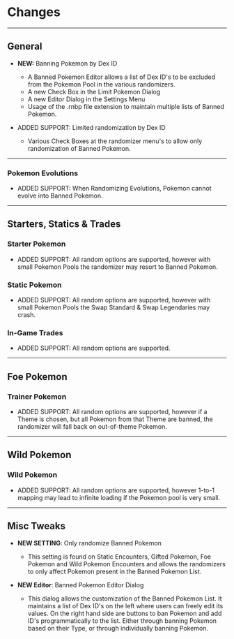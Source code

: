 # Changes

---
## General

- **NEW:** Banning Pokemon by Dex ID
    - A Banned Pokemon Editor allows a list of Dex ID's to be excluded from the Pokemon Pool in the various randomizers.
    - A new Check Box in the Limit Pokemon Dialog
    - A new Editor Dialog in the Settings Menu
    - Usage of the .rnbp file extension to maintain multiple lists of Banned Pokemon.

- ADDED SUPPORT: Limited randomization by Dex ID
  - Various Check Boxes at the randomizer menu's to allow only randomization of Banned Pokemon.

---

### Pokemon Evolutions

- ADDED SUPPORT: When Randomizing Evolutions, Pokemon cannot evolve into Banned Pokemon.


---
## Starters, Statics & Trades

### Starter Pokemon

- ADDED SUPPORT: All random options are supported, however with small Pokemon Pools the randomizer may resort to Banned Pokemon.

### Static Pokemon

- ADDED SUPPORT: All random options are supported, however with small Pokemon Pools the Swap Standard & Swap Legendaries may crash.

### In-Game Trades

- ADDED SUPPORT: All random options are supported.

---
## Foe Pokemon

### Trainer Pokemon

- ADDED SUPPORT: All random options are supported, however if a Theme is chosen, but all Pokemon from that Theme are banned, the randomizer will fall back on out-of-theme Pokemon.


---
## Wild Pokemon

### Wild Pokemon

- ADDED SUPPORT: All random options are supported, however 1-to-1 mapping may lead to infinite loading if the Pokemon pool is very small.


---
## Misc Tweaks

- **NEW SETTING**: Only randomize Banned Pokemon
  - This setting is found on Static Encounters, Gifted Pokemon, Foe Pokemon and Wild Pokemon Encounters and allows the randomizers to only affect Pokemon present in the Banned Pokemon List.

- **NEW Editor**: Banned Pokemon Editor Dialog
    - This dialog allows the customization of the Banned Pokemon List. It maintains a list of Dex ID's on the left where users can freely edit its values. On the right hand side are buttons to ban Pokemon and add ID's programmatically to the list. Either through banning Pokemon based on their Type, or through individually banning Pokemon.